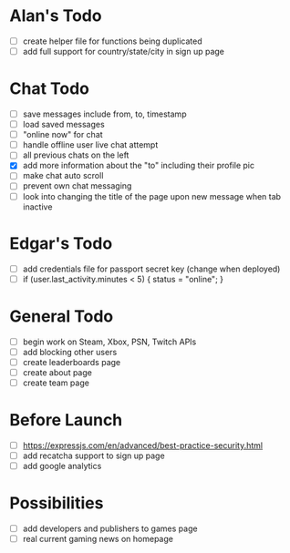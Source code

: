 # Alan's Todo
- [ ] create helper file for functions being duplicated
- [ ] add full support for country/state/city in sign up page

# Chat Todo
- [ ] save messages include from, to, timestamp
- [ ] load saved messages
- [ ] "online now" for chat
- [ ] handle offline user live chat attempt
- [ ] all previous chats on the left
- [X] add more information about the "to" including their profile pic
- [ ] make chat auto scroll
- [ ] prevent own chat messaging
- [ ] look into changing the title of the page upon new message when tab inactive

# Edgar's Todo
- [ ] add credentials file for passport secret key (change when deployed)
- [ ] if (user.last_activity.minutes < 5) { status = "online"; }

# General Todo
- [ ] begin work on Steam, Xbox, PSN, Twitch APIs
- [ ] add blocking other users
- [ ] create leaderboards page
- [ ] create about page
- [ ] create team page

# Before Launch
- [ ] https://expressjs.com/en/advanced/best-practice-security.html
- [ ] add recatcha support to sign up page
- [ ] add google analytics

# Possibilities
- [ ] add developers and publishers to games page
- [ ] real current gaming news on homepage
